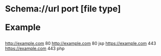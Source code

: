 <h1>Schema://url port [file type]

Example</h1>
http://example.com 80
http://example.com 80 jsp
https://example.com 443
https://example.com 443 php

